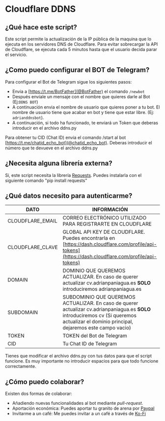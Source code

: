 # Cloudflare DDNS

## ¿Qué hace este script?
Este script permite la actualización de la IP pública de la maquina que lo ejecuta en los servidores DNS de Cloudflare. Para evitar sobrecargar la API de Cloudflare, se ejecuta cada 5 minutos hasta que el usuario decida parar el servicio. 

## ¿Como puedo configurar el BOT de Telegram?
Para configurar el Bot de Telegram sigue los siguientes pasos:
- Envia a [https://t.me/BotFather](@BotFather) el comando `/newbot`
- Después enviale un mensaje con el nombre que quieres darle al Bot (Ej:`DDNS BOT`)
- A continuación envia el nombre de usuario que quieres poner a tu bot. El nombre de usuario tiene que acabar en bot y tiene que estar libre. (Ej: `adrianddnsbot`).
- A continuación, si todo ha funcionado, te enviará un Token que deberas introducir en el archivo ddns.py

Para obtener tu CID (Chat ID) envia el comando /start al bot [https://t.me/chatid_echo_bot](@chatid_echo_bot). Deberas introducir el número que te devueve en el archivo ddns.py


## ¿Necesita alguna librería externa?
Si, este script necesita la librería [Requests](https://requests.readthedocs.io/en/master/). Puedes instalarla con el siguiente comando "pip install requests"

## ¿Qué datos necesito para autenticarme?
|DATO|INFORMACIÓN|
|-|-|
|CLOUDFLARE_EMAIL|CORREO ELECTRÓNICO UTILIZADO PARA REGISTRARTE EN CLOUDFLARE|
|CLOUDFLARE_CLAVE|GLOBAL API KEY DE CLOUDFLARE. Puedes encontrarla en [https://dash.cloudflare.com/profile/api-tokens](https://dash.cloudflare.com/profile/api-tokens)|
|DOMAIN|DOMINIO QUE QUEREMOS ACTUALIZAR. En caso de querer actualizar cv.adrianpaniagua.es **SOLO** introduciremos adrianpaniagua.es|
|SUBDOMAIN|SUBDOMINIO QUE QUEREMOS ACTUALIZAR. En caso de querer actualizar cv.adrianpaniagua.es **SOLO** introduciremos cv (Si queremos actualizar el dominio principal, dejaremos este campo vacio)|
|TOKEN|TOKEN del Bot de Telegram|
|CID|Tu Chat ID de Telegram|

Tienes que modificar el archivo ddns.py con tus datos para que el script funcione. Es muy importante no introducir espacios para que todo funcione correctamente.

## ¿Cómo puedo colaborar?
Existen dos formas de colaborar:
- Añadiendo nuevas funcionalidades al bot mediante _pull-request_. 
- Aportación económica: Puedes aportar tu granito de arena por [Paypal](https://paypal.me/panleoad)
- Invitarme a un café: Me puedes invitar a un café a través de [Ko-Fi](https://ko-fi.com/adrianpaniagualeon)
